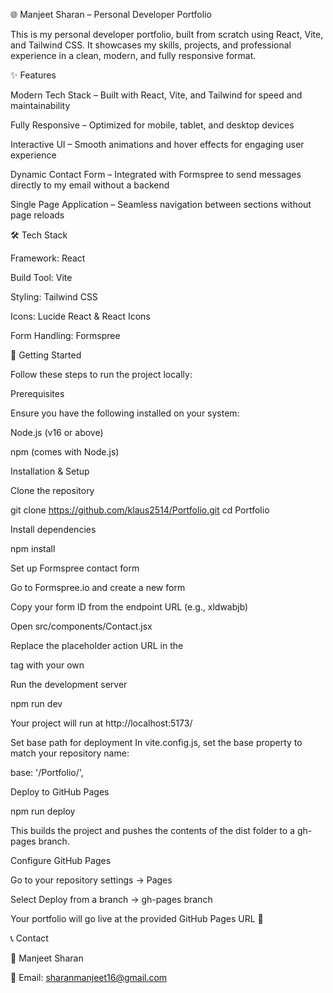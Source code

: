 🌐 Manjeet Sharan – Personal Developer Portfolio

This is my personal developer portfolio, built from scratch using React, Vite, and Tailwind CSS. It showcases my skills, projects, and professional experience in a clean, modern, and fully responsive format.

✨ Features

Modern Tech Stack – Built with React, Vite, and Tailwind for speed and maintainability

Fully Responsive – Optimized for mobile, tablet, and desktop devices

Interactive UI – Smooth animations and hover effects for engaging user experience

Dynamic Contact Form – Integrated with Formspree to send messages directly to my email without a backend

Single Page Application – Seamless navigation between sections without page reloads

🛠️ Tech Stack

Framework: React

Build Tool: Vite

Styling: Tailwind CSS

Icons: Lucide React & React Icons

Form Handling: Formspree

🚀 Getting Started

Follow these steps to run the project locally:

Prerequisites

Ensure you have the following installed on your system:

Node.js
 (v16 or above)

npm (comes with Node.js)

Installation & Setup

Clone the repository

git clone https://github.com/klaus2514/Portfolio.git
cd Portfolio


Install dependencies

npm install


Set up Formspree contact form

Go to Formspree.io
 and create a new form

Copy your form ID from the endpoint URL (e.g., xldwabjb)

Open src/components/Contact.jsx

Replace the placeholder action URL in the <form> tag with your own

Run the development server

npm run dev


Your project will run at http://localhost:5173/

Set base path for deployment
In vite.config.js, set the base property to match your repository name:

base: '/Portfolio/',


Deploy to GitHub Pages

npm run deploy


This builds the project and pushes the contents of the dist folder to a gh-pages branch.

Configure GitHub Pages

Go to your repository settings → Pages

Select Deploy from a branch → gh-pages branch

Your portfolio will go live at the provided GitHub Pages URL 🎉

📞 Contact

👤 Manjeet Sharan

📧 Email: sharanmanjeet16@gmail.com
